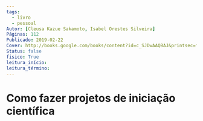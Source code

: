 ```yaml
---
tags:
  - livro
  - pessoal
Autor: [Cleusa Kazue Sakamoto, Isabel Orestes Silveira]
Páginas: 112
Publicado: 2019-02-22
Cover: http://books.google.com/books/content?id=c_SJDwAAQBAJ&printsec=frontCover&img=1&zoom=1&edge=curl&source=gbs_api
Status: false
fisico: True
leitura_início:
leitura_término:
---
```

# Como fazer projetos de iniciação científica